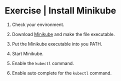 # Exercise | Install Minikube

1. Check your environment.

2. Download [Minikube](https://storage.googleapis.com/minikube/releases/latest/minikube-linux-amd64) and make the file executable.

3. Put the Minikube executable into you PATH.

4. Start Minikube.

5. Enable the `kubectl` command.

6. Enable auto complete for the `kubectl` command.
